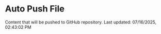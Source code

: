 # Auto Push File

Content that will be pushed to GitHub repository.
Last updated: 07/16/2025, 02:43:02 PM